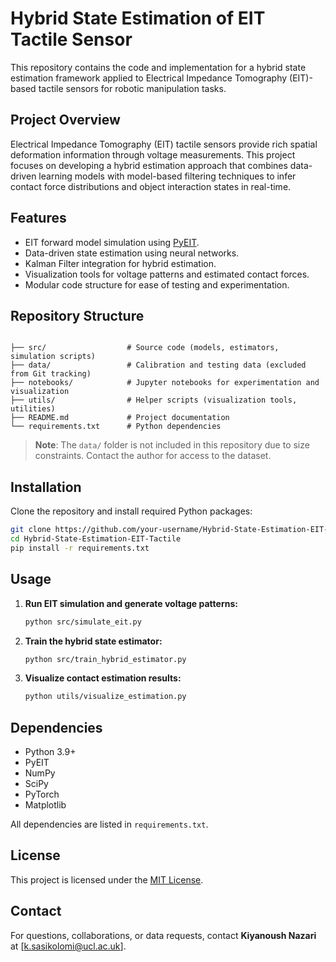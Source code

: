 # Hybrid State Estimation of EIT Tactile Sensor

This repository contains the code and implementation for a hybrid state estimation framework applied to Electrical Impedance Tomography (EIT)-based tactile sensors for robotic manipulation tasks.

## Project Overview
Electrical Impedance Tomography (EIT) tactile sensors provide rich spatial deformation information through voltage measurements. This project focuses on developing a hybrid estimation approach that combines data-driven learning models with model-based filtering techniques to infer contact force distributions and object interaction states in real-time.

## Features
- EIT forward model simulation using [PyEIT](https://github.com/pyEIT/pyEIT).
- Data-driven state estimation using neural networks.
- Kalman Filter integration for hybrid estimation.
- Visualization tools for voltage patterns and estimated contact forces.
- Modular code structure for ease of testing and experimentation.

## Repository Structure
```

├── src/                  # Source code (models, estimators, simulation scripts)
├── data/                 # Calibration and testing data (excluded from Git tracking)
├── notebooks/            # Jupyter notebooks for experimentation and visualization
├── utils/                # Helper scripts (visualization tools, utilities)
├── README.md             # Project documentation
└── requirements.txt      # Python dependencies

````

> **Note**: The `data/` folder is not included in this repository due to size constraints. Contact the author for access to the dataset.

## Installation
Clone the repository and install required Python packages:

```bash
git clone https://github.com/your-username/Hybrid-State-Estimation-EIT-Tactile.git
cd Hybrid-State-Estimation-EIT-Tactile
pip install -r requirements.txt
````

## Usage

1. **Run EIT simulation and generate voltage patterns:**

   ```bash
   python src/simulate_eit.py
   ```

2. **Train the hybrid state estimator:**

   ```bash
   python src/train_hybrid_estimator.py
   ```

3. **Visualize contact estimation results:**

   ```bash
   python utils/visualize_estimation.py
   ```

## Dependencies

* Python 3.9+
* PyEIT
* NumPy
* SciPy
* PyTorch
* Matplotlib

All dependencies are listed in `requirements.txt`.

## License

This project is licensed under the [MIT License](LICENSE).

## Contact

For questions, collaborations, or data requests, contact **Kiyanoush Nazari** at \[[k.sasikolomi@ucl.ac.uk](mailto:k.sasikolomi@ucl.ac.uk)].

